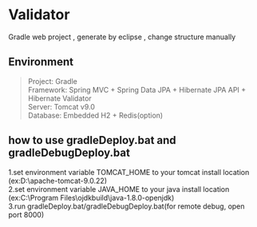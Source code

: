 # Validator
Gradle web project , generate by eclipse , change structure manually  
  
## Environment  
 > Project: Gradle  
 > Framework: Spring MVC + Spring Data JPA + Hibernate JPA API + Hibernate Validator  
 > Server: Tomcat v9.0  
 > Database: Embedded H2 + Redis(option)  

## how to use gradleDeploy.bat and gradleDebugDeploy.bat  
 1.set environment variable TOMCAT_HOME to your tomcat install location (ex:D:\apache-tomcat-9.0.22)  
 2.set environment variable JAVA_HOME to your java install location (ex:C:\Program Files\ojdkbuild\java-1.8.0-openjdk)  
 3.run gradleDeploy.bat/gradleDebugDeploy.bat(for remote debug, open port 8000)
 
